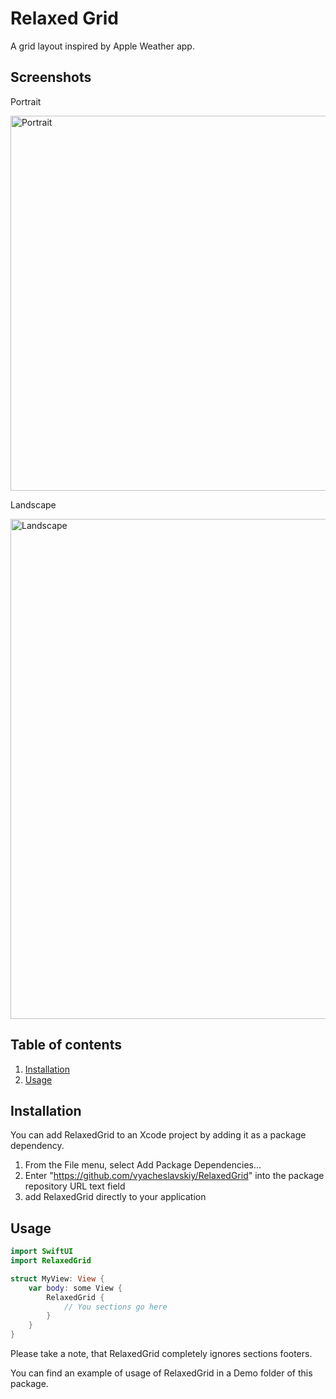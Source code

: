 #  Relaxed Grid

A grid layout inspired by Apple Weather app.

## Screenshots
Portrait

<img src="https://github.com/user-attachments/assets/93574f71-0ff5-4641-a5b7-5c800fe6e907" alt="Portrait" width="600"/>

Landscape

<img src="https://github.com/user-attachments/assets/b02250b6-f097-45b3-b3f8-0917e17dee09" alt="Landscape" width="800"/>

## Table of contents

1. [Installation](#installation)
2. [Usage](#usage)

## Installation <a name="installation"></a>

You can add RelaxedGrid to an Xcode project by adding it as a package dependency.

1. From the File menu, select Add Package Dependencies...
2. Enter "https://github.com/vyacheslavskiy/RelaxedGrid" into the package repository URL text field
3. add RelaxedGrid directly to your application

## Usage <a name="usage"></a>

```swift
import SwiftUI
import RelaxedGrid

struct MyView: View {
    var body: some View {
        RelaxedGrid {
            // You sections go here
        }
    }
}
```

Please take a note, that RelaxedGrid completely ignores sections footers.

You can find an example of usage of RelaxedGrid in a Demo folder of this package.
